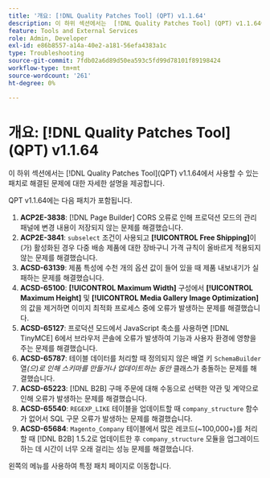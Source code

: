 ```yaml
---
title: '개요: [!DNL Quality Patches Tool] (QPT) v1.1.64'
description: 이 하위 섹션에서는  [!DNL Quality Patches Tool] (QPT) v1.1.64에서 사용할 수 있는 패치로 해결된 문제에 대한 자세한 설명을 제공합니다.
feature: Tools and External Services
role: Admin, Developer
exl-id: e86b8557-a14a-40e2-a181-56efa4383a1c
type: Troubleshooting
source-git-commit: 7fdb02a6d89d50ea593c5fd99d78101f89198424
workflow-type: tm+mt
source-wordcount: '261'
ht-degree: 0%

---
```


# 개요: [!DNL Quality Patches Tool]&#x200B;(QPT) v1.1.64

이 하위 섹션에서는 [!DNL Quality Patches Tool]&#x200B;(QPT) v1.1.64에서 사용할 수 있는 패치로 해결된 문제에 대한 자세한 설명을 제공합니다.

QPT v1.1.64에는 다음 패치가 포함됩니다.

1. **ACP2E-3838**: [!DNL Page Builder] CORS 오류로 인해 프로덕션 모드의 관리 패널에 변경 내용이 저장되지 않는 문제를 해결했습니다.
1. **ACP2E-3841**: `subselect` 조건이 사용되고 **[!UICONTROL Free Shipping]**&#x200B;이(가) 활성화된 경우 다중 배송 제품에 대한 장바구니 가격 규칙이 올바르게 적용되지 않는 문제를 해결했습니다.
1. **ACSD-63139**: 제품 특성에 수천 개의 옵션 값이 들어 있을 때 제품 내보내기가 실패하는 문제를 해결했습니다.
1. **ACSD-65100**: **[!UICONTROL Maximum Width]** 구성에서 **[!UICONTROL Maximum Height]** 및 **[!UICONTROL Media Gallery Image Optimization]**&#x200B;의 값을 제거하면 이미지 최적화 프로세스 중에 오류가 발생하는 문제를 해결했습니다.
1. **ACSD-65127**: 프로덕션 모드에서 JavaScript 축소를 사용하면 [!DNL TinyMCE] 6에서 브라우저 콘솔에 오류가 발생하여 기능과 사용자 환경에 영향을 주는 문제를 해결했습니다.
1. **ACSD-65787**: 테이블 데이터를 처리할 때 정의되지 않은 배열 키 `SchemaBuilder`열&#x200B;*(으)로 인해 스키마를 만들거나 업데이트하는 동안* 클래스가 충돌하는 문제를 해결했습니다.
1. **ACSD-65223**: [!DNL B2B] 구매 주문에 대해 수동으로 선택한 약관 및 계약으로 인해 오류가 발생하는 문제를 해결했습니다.
1. **ACSD-65540**: `REGEXP_LIKE` 테이블을 업데이트할 때 `company_structure` 함수가 없어서 SQL 구문 오류가 발생하는 문제를 해결했습니다.
1. **ACSD-65684**: `Magento_Company` 테이블에서 많은 레코드(~100,000+)를 처리할 때 [!DNL B2B] 1.5.2로 업데이트한 후 `company_structure` 모듈을 업그레이드하는 데 시간이 너무 오래 걸리는 성능 문제를 해결했습니다.

왼쪽의 메뉴를 사용하여 특정 패치 페이지로 이동합니다.
